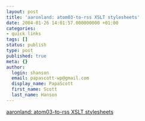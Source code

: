 ```yaml
---
layout: post
title: 'aaronland: atom03-to-rss XSLT stylesheets'
date: 2004-01-26 14:01:57.000000000 +01:00
categories:
- quick links
tags: []
status: publish
type: post
published: true
meta: {}
author:
  login: shanson
  email: papascott-wp@gmail.com
  display_name: PapaScott
  first_name: Scott
  last_name: Hanson
---
```

<p><a title="so you only need one feed template from now on" href="http://aaronland.info/xsl/atom/0.3/">aaronland: atom03-to-rss XSLT stylesheets</a></p>

